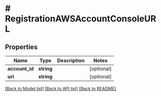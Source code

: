 # # RegistrationAWSAccountConsoleURL

## Properties

Name | Type | Description | Notes
------------ | ------------- | ------------- | -------------
**account_id** | **string** |  | [optional]
**url** | **string** |  | [optional]

[[Back to Model list]](../../README.md#models) [[Back to API list]](../../README.md#endpoints) [[Back to README]](../../README.md)
